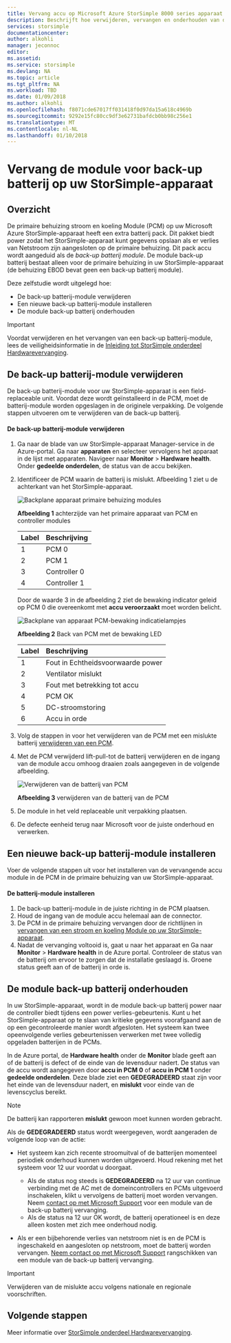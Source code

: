 ```yaml
---
title: Vervang accu op Microsoft Azure StorSimple 8000 series apparaat | Microsoft Docs
description: Beschrijft hoe verwijderen, vervangen en onderhouden van de module voor back-up batterij op uw StorSimple-apparaat.
services: storsimple
documentationcenter: 
author: alkohli
manager: jeconnoc
editor: 
ms.assetid: 
ms.service: storsimple
ms.devlang: NA
ms.topic: article
ms.tgt_pltfrm: NA
ms.workload: TBD
ms.date: 01/09/2018
ms.author: alkohli
ms.openlocfilehash: f8071cde67017ff031418f0d97da15a618c4969b
ms.sourcegitcommit: 9292e15fc80cc9df3e62731bafdcb0bb98c256e1
ms.translationtype: MT
ms.contentlocale: nl-NL
ms.lasthandoff: 01/10/2018
---
```

# <a name="replace-the-backup-battery-module-on-your-storsimple-device"></a>Vervang de module voor back-up batterij op uw StorSimple-apparaat

## <a name="overview"></a>Overzicht
De primaire behuizing stroom en koeling Module (PCM) op uw Microsoft Azure StorSimple-apparaat heeft een extra batterij pack. Dit pakket biedt power zodat het StorSimple-apparaat kunt gegevens opslaan als er verlies van Netstroom zijn aangesloten op de primaire behuizing. Dit pack accu wordt aangeduid als de *back-up batterij module*. De module back-up batterij bestaat alleen voor de primaire behuizing in uw StorSimple-apparaat (de behuizing EBOD bevat geen een back-up batterij module).

Deze zelfstudie wordt uitgelegd hoe:

* De back-up batterij-module verwijderen
* Een nieuwe back-up batterij-module installeren
* De module back-up batterij onderhouden

> [!IMPORTANT]
> Voordat verwijderen en het vervangen van een back-up batterij-module, lees de veiligheidsinformatie in de [Inleiding tot StorSimple onderdeel Hardwarevervanging](storsimple-8000-hardware-component-replacement.md).


## <a name="remove-the-backup-battery-module"></a>De back-up batterij-module verwijderen
De back-up batterij-module voor uw StorSimple-apparaat is een field-replaceable unit. Voordat deze wordt geïnstalleerd in de PCM, moet de batterij-module worden opgeslagen in de originele verpakking. De volgende stappen uitvoeren om te verwijderen van de back-up batterij.

#### <a name="to-remove-the-backup-battery-module"></a>De back-up batterij-module verwijderen
1. Ga naar de blade van uw StorSimple-apparaat Manager-service in de Azure-portal. Ga naar **apparaten** en selecteer vervolgens het apparaat in de lijst met apparaten. Navigeer naar **Monitor** > **Hardware health**. Onder **gedeelde onderdelen**, de status van de accu bekijken.
2. Identificeer de PCM waarin de batterij is mislukt. Afbeelding 1 ziet u de achterkant van het StorSimple-apparaat.
   
    ![Backplane apparaat primaire behuizing modules](./media/storsimple-battery-replacement/IC740994.png)
   
    **Afbeelding 1** achterzijde van het primaire apparaat van PCM en controller modules
   
   | Label | Beschrijving |
   |:--- |:--- |
   | 1 |PCM 0 |
   | 2 |PCM 1 |
   | 3 |Controller 0 |
   | 4 |Controller 1 |
   
    Door de waarde 3 in de afbeelding 2 ziet de bewaking indicator geleid op PCM 0 die overeenkomt met **accu veroorzaakt** moet worden belicht.
   
    ![Backplane van apparaat PCM-bewaking indicatielampjes](./media/storsimple-battery-replacement/IC740992.png)
   
    **Afbeelding 2** Back van PCM met de bewaking LED
   
   | Label | Beschrijving |
   |:--- |:--- |
   | 1 |Fout in Echtheidsvoorwaarde power |
   | 2 |Ventilator mislukt |
   | 3 |Fout met betrekking tot accu |
   | 4 |PCM OK |
   | 5 |DC-stroomstoring |
   | 6 |Accu in orde |
3. Volg de stappen in voor het verwijderen van de PCM met een mislukte batterij [verwijderen van een PCM](storsimple-8000-power-cooling-module-replacement.md#remove-a-pcm).
4. Met de PCM verwijderd lift-pull-tot de batterij verwijderen en de ingang van de module accu omhoog draaien zoals aangegeven in de volgende afbeelding.
   
    ![Verwijderen van de batterij van PCM](./media/storsimple-battery-replacement/IC741019.png)
   
    **Afbeelding 3** verwijderen van de batterij van de PCM
5. De module in het veld replaceable unit verpakking plaatsen.
6. De defecte eenheid terug naar Microsoft voor de juiste onderhoud en verwerken.

## <a name="install-a-new-backup-battery-module"></a>Een nieuwe back-up batterij-module installeren
Voer de volgende stappen uit voor het installeren van de vervangende accu module in de PCM in de primaire behuizing van uw StorSimple-apparaat.

#### <a name="to-install-the-battery-module"></a>De batterij-module installeren
1. De back-up batterij-module in de juiste richting in de PCM plaatsen.
2. Houd de ingang van de module accu helemaal aan de connector.
3. De PCM in de primaire behuizing vervangen door de richtlijnen in [vervangen van een stroom en koeling Module op uw StorSimple-apparaat](storsimple-8000-power-cooling-module-replacement.md).
4. Nadat de vervanging voltooid is, gaat u naar het apparaat en Ga naar **Monitor** > **Hardware health** in de Azure portal. Controleer de status van de batterij om ervoor te zorgen dat de installatie geslaagd is. Groene status geeft aan of de batterij in orde is.

## <a name="maintain-the-backup-battery-module"></a>De module back-up batterij onderhouden
In uw StorSimple-apparaat, wordt in de module back-up batterij power naar de controller biedt tijdens een power verlies-gebeurtenis. Kunt u het StorSimple-apparaat op te slaan van kritieke gegevens voorafgaand aan de op een gecontroleerde manier wordt afgesloten. Het systeem kan twee opeenvolgende verlies gebeurtenissen verwerken met twee volledig opgeladen batterijen in de PCMs.

In de Azure portal, de **Hardware health** onder de **Monitor** blade geeft aan of de batterij is defect of de einde van de levensduur nadert. De status van de accu wordt aangegeven door **accu in PCM 0** of **accu in PCM 1** onder **gedeelde onderdelen**. Deze blade ziet een **GEDEGRADEERD** staat zijn voor het einde van de levensduur nadert, en **mislukt** voor einde van de levenscyclus bereikt.

> [!NOTE]
> De batterij kan rapporteren **mislukt** gewoon moet kunnen worden gebracht.


Als de **GEDEGRADEERD** status wordt weergegeven, wordt aangeraden de volgende loop van de actie:

* Het systeem kan zich recente stroomuitval of de batterijen momenteel periodiek onderhoud kunnen worden uitgevoerd. Houd rekening met het systeem voor 12 uur voordat u doorgaat.
  
  * Als de status nog steeds is **GEDEGRADEERD** na 12 uur van continue verbinding met de AC met de domeincontrollers en PCMs uitgevoerd inschakelen, klikt u vervolgens de batterij moet worden vervangen. Neem [contact op met Microsoft Support](storsimple-8000-contact-microsoft-support.md) voor een module van de back-up batterij vervanging.
  * Als de status na 12 uur OK wordt, de batterij operationeel is en deze alleen kosten met zich mee onderhoud nodig.
* Als er een bijbehorende verlies van netstroom niet is en de PCM is ingeschakeld en aangesloten op netstroom, moet de batterij worden vervangen. [Neem contact op met Microsoft Support](storsimple-8000-contact-microsoft-support.md) rangschikken van een module van de back-up batterij vervanging.

> [!IMPORTANT]
> Verwijderen van de mislukte accu volgens nationale en regionale voorschriften.

## <a name="next-steps"></a>Volgende stappen
Meer informatie over [StorSimple onderdeel Hardwarevervanging](storsimple-8000-hardware-component-replacement.md).

